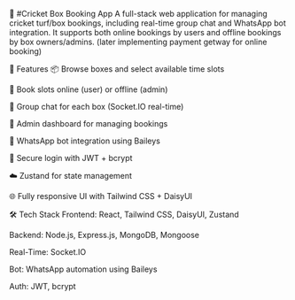 🏏 #Cricket Box Booking App
A full-stack web application for managing cricket turf/box bookings, including real-time group chat and WhatsApp bot integration. It supports both online bookings by users and offline bookings by box owners/admins. (later implementing payment getway for online booking)

🚀 Features
📦 Browse boxes and select available time slots

📅 Book slots online (user) or offline (admin)

👥 Group chat for each box (Socket.IO real-time)

🧠 Admin dashboard for managing bookings

📲 WhatsApp bot integration using Baileys

🔐 Secure login with JWT + bcrypt

☁️ Zustand for state management

🌐 Fully responsive UI with Tailwind CSS + DaisyUI

🛠️ Tech Stack
Frontend: React, Tailwind CSS, DaisyUI, Zustand

Backend: Node.js, Express.js, MongoDB, Mongoose

Real-Time: Socket.IO

Bot: WhatsApp automation using Baileys

Auth: JWT, bcrypt

